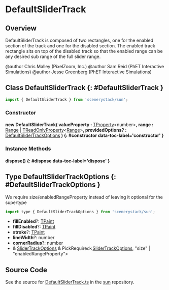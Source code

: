 # DefaultSliderTrack

## Overview

DefaultSliderTrack is composed of two rectangles, one for the enabled section of the track and one for the disabled
section.  The enabled track rectangle sits on top of the disabled track so that the enabled range can be any
desired sub range of the full slider range.

@author Chris Malley (PixelZoom, Inc.)
@author Sam Reid (PhET Interactive Simulations)
@author Jesse Greenberg (PhET Interactive Simulations)

## Class DefaultSliderTrack {: #DefaultSliderTrack }


```js
import { DefaultSliderTrack } from 'scenerystack/sun';
```
### Constructor

#### new DefaultSliderTrack( valueProperty : <span style="font-weight: 400;">[TProperty](../axon/TProperty.md)&lt;<span style="color: hsla(calc(var(--md-hue) + 180deg),80%,40%,1);">number</span>&gt;</span>, range : <span style="font-weight: 400;">[Range](../dot/Range.md) | [TReadOnlyProperty](../axon/TReadOnlyProperty.md)&lt;[Range](../dot/Range.md)&gt;</span>, providedOptions? : <span style="font-weight: 400;">[DefaultSliderTrackOptions](../sun/DefaultSliderTrack.md#DefaultSliderTrackOptions)</span> ) {: #constructor data-toc-label='constructor' }

### Instance Methods

#### dispose() {: #dispose data-toc-label='dispose' }



## Type DefaultSliderTrackOptions {: #DefaultSliderTrackOptions }


We require size/enabledRangeProperty instead of leaving it optional for the supertype

```js
import type { DefaultSliderTrackOptions } from 'scenerystack/sun';
```
- **fillEnabled**?: [TPaint](../scenery/TPaint.md)
- **fillDisabled**?: [TPaint](../scenery/TPaint.md)
- **stroke**?: [TPaint](../scenery/TPaint.md)
- **lineWidth**?: <span style="color: hsla(calc(var(--md-hue) + 180deg),80%,40%,1);">number</span>
- **cornerRadius**?: <span style="color: hsla(calc(var(--md-hue) + 180deg),80%,40%,1);">number</span>
- &amp; [SliderTrackOptions](../sun/SliderTrack.md#SliderTrackOptions) &amp; PickRequired&lt;[SliderTrackOptions](../sun/SliderTrack.md#SliderTrackOptions), "size" | "enabledRangeProperty"&gt;




## Source Code

See the source for [DefaultSliderTrack.ts](https://github.com/phetsims/sun/blob/main/js/DefaultSliderTrack.ts) in the [sun](https://github.com/phetsims/sun) repository.
